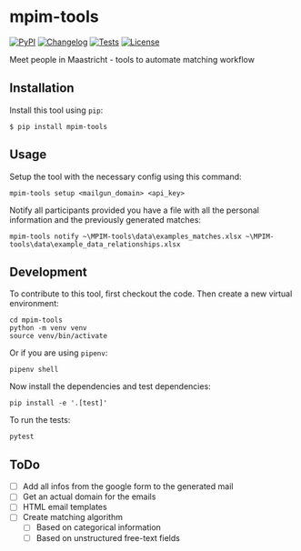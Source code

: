 # mpim-tools

[![PyPI](https://img.shields.io/pypi/v/mpim-tools.svg)](https://pypi.org/project/mpim-tools/)
[![Changelog](https://img.shields.io/github/v/release/AgenoDrei/mpim-tools?include_prereleases&label=changelog)](https://github.com/AgenoDrei/mpim-tools/releases)
[![Tests](https://github.com/AgenoDrei/mpim-tools/workflows/Test/badge.svg)](https://github.com/AgenoDrei/mpim-tools/actions?query=workflow%3ATest)
[![License](https://img.shields.io/badge/license-Apache%202.0-blue.svg)](https://github.com/AgenoDrei/mpim-tools/blob/master/LICENSE)

Meet people in Maastricht - tools to automate matching workflow

## Installation

Install this tool using `pip`:

    $ pip install mpim-tools

## Usage

Setup the tool with the necessary config using this command:
    
    mpim-tools setup <mailgun_domain> <api_key>

Notify all participants provided you have a file with all the personal information and the previously generated matches:

    mpim-tools notify ~\MPIM-tools\data\examples_matches.xlsx ~\MPIM-tools\data\example_data_relationships.xlsx 


## Development

To contribute to this tool, first checkout the code. Then create a new virtual environment:

    cd mpim-tools
    python -m venv venv
    source venv/bin/activate

Or if you are using `pipenv`:

    pipenv shell

Now install the dependencies and test dependencies:

    pip install -e '.[test]'

To run the tests:

    pytest

## ToDo 
* [ ] Add all infos from the google form to the generated mail 
* [ ] Get an actual domain for the emails
* [ ] HTML email templates
* [ ] Create matching algorithm
  * [ ] Based on categorical information
  * [ ] Based on unstructured free-text fields